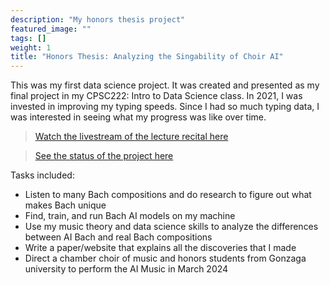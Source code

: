 ```yaml
---
description: "My honors thesis project"
featured_image: ""
tags: []
weight: 1
title: "Honors Thesis: Analyzing the Singability of Choir AI"
---
```


This was my first data science project. It was created and presented as my final project in my CPSC222: Intro to Data Science class. In 2021, I was invested in improving my typing speeds. Since I had so much typing data, I was interested in seeing what my progress was like over time.

> [Watch the livestream of the lecture recital here](https://www.youtube.com/watch?v=Mjl4pMABDqw)

> [See the status of the project here](https://github.com/TrevorBushnell/Singing-AI-Bach)

Tasks included:

* Listen to many Bach compositions and do research to figure out what makes Bach unique
* Find, train, and run Bach AI models on my machine
* Use my music theory and data science skills to analyze the differences between AI Bach and real Bach compositions
* Write a paper/website that explains all the discoveries that I made
* Direct a chamber choir of music and honors students from Gonzaga university to perform the AI Music in March 2024